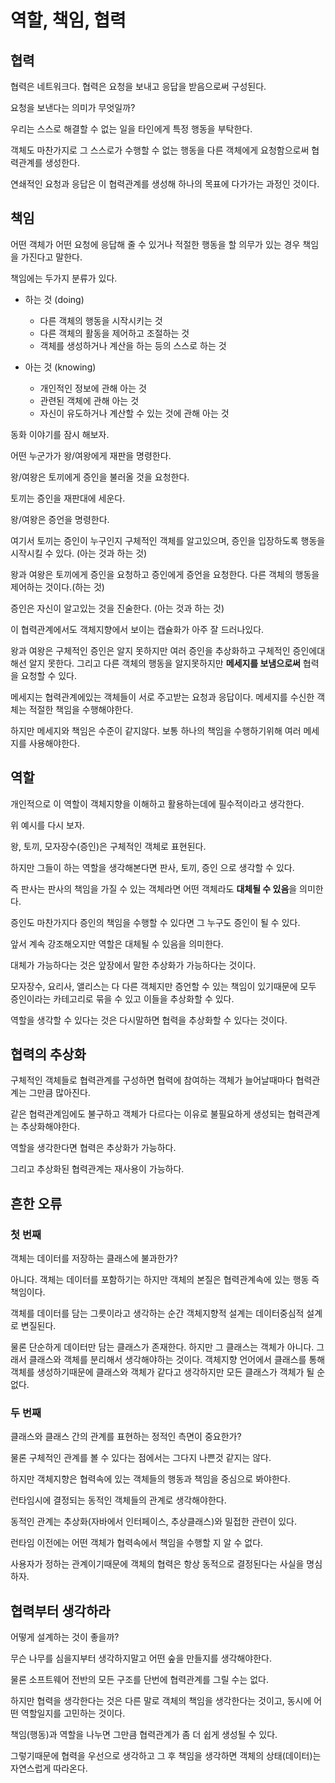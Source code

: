역할, 책임, 협력
=
## 협력

협력은 네트워크다. 협력은 요청을 보내고 응답을 받음으로써 구성된다.

요청을 보낸다는 의미가 무엇일까?

우리는 스스로 해결할 수 없는 일을 타인에게 특정 행동을 부탁한다.

객체도 마찬가지로 그 스스로가 수행할 수 없는 행동을 다른 객체에게 요청함으로써 협력관계를 생성한다.

연쇄적인 요청과 응답은 이 협력관계를 생성해 하나의 목표에 다가가는 과정인 것이다.

## 책임

어떤 객체가 어떤 요청에 응답해 줄 수 있거나 적절한 행동을 할 의무가 있는 경우 책임을 가진다고 말한다.

책임에는 두가지 분류가 있다.

- 하는 것 (doing)

    - 다른 객체의 행동을 시작시키는 것
    - 다른 객체의 활동을 제어하고 조절하는 것
    - 객체를 생성하거나 계산을 하는 등의 스스로 하는 것

- 아는 것 (knowing)

    - 개인적인 정보에 관해 아는 것
    - 관련된 객체에 관해 아는 것
    - 자신이 유도하거나 계산할 수 있는 것에 관해 아는 것

동화 이야기를 잠시 해보자.

어떤 누군가가 왕/여왕에게 재판을 명령한다.

왕/여왕은 토끼에게 증인을 불러올 것을 요청한다.

토끼는 증인을 재판대에 세운다.

왕/여왕은 증언을 명령한다.

여기서 토끼는 증인이 누구인지 구체적인 객체를 알고있으며, 증인을 입장하도록 행동을 시작시킬 수 있다. (아는 것과 하는 것)

왕과 여왕은 토끼에게 증인을 요청하고 증인에게 증언을 요청한다. 다른 객체의 행동을 제어하는 것이다.(하는 것)

증인은 자신이 알고있는 것을 진술한다. (아는 것과 하는 것)

이 협력관계에서도 객체지향에서 보이는 캡슐화가 아주 잘 드러나있다.

왕과 여왕은 구체적인 증인은 알지 못하지만 여러 증인을 추상화하고 구체적인 증인에대해선 알지 못한다. 그리고 다른 객체의 행동을 알지못하지만 **메세지를 보냄으로써** 협력을 요청할 수 있다.

메세지는 협력관계에있는 객체들이 서로 주고받는 요청과 응답이다. 메세지를 수신한 객체는 적절한 책임을 수행해야한다.

하지만 메세지와 책임은 수준이 같지않다. 보통 하나의 책임을 수행하기위해 여러 메세지를 사용해야한다.

## 역할

개인적으로 이 역할이 객체지향을 이해하고 활용하는데에 필수적이라고 생각한다.

위 예시를 다시 보자.

왕, 토끼, 모자장수(증인)은 구체적인 객체로 표현된다.

하지만 그들이 하는 역할을 생각해본다면 판사, 토끼, 증인 으로 생각할 수 있다.

즉 판사는 판사의 책임을 가질 수 있는 객체라면 어떤 객체라도 **대체될 수 있음**을 의미한다.

증인도 마찬가지다 증인의 책임을 수행할 수 있다면 그 누구도 증인이 될 수 있다.

앞서 계속 강조해오지만 역할은 대체될 수 있음을 의미한다.

대체가 가능하다는 것은 앞장에서 말한 추상화가 가능하다는 것이다.

모자장수, 요리사, 앨리스는 다 다른 객체지만 증언할 수 있는 책임이 있기때문에 모두 증인이라는 카테고리로 묶을 수 있고 이들을 추상화할 수 있다.

역할을 생각할 수 있다는 것은 다시말하면 협력을 추상화할 수 있다는 것이다.

## 협력의 추상화

구체적인 객체들로 협력관계를 구성하면 협력에 참여하는 객체가 늘어날때마다 협력관계는 그만큼 많아진다.

같은 협력관계임에도 불구하고 객체가 다르다는 이유로 불필요하게 생성되는 협력관계는 추상화해야한다.

역할을 생각한다면 협력은 추상화가 가능하다.

그리고 추상화된 협력관계는 재사용이 가능하다.

## 흔한 오류

### 첫 번째
객체는 데이터를 저장하는 클래스에 불과한가?

아니다. 객체는 데이터를 포함하기는 하지만 객체의 본질은 협력관계속에 있는 행동 즉 책임이다.

객체를 데이터를 담는 그릇이라고 생각하는 순간 객체지향적 설계는 데이터중심적 설계로 변질된다.

물론 단순하게 데이터만 담는 클래스가 존재한다. 하지만 그 클래스는 객체가 아니다. 그래서 클래스와 객체를 분리해서 생각해야하는 것이다. 객체지향 언어에서 클래스를 통해 객체를 생성하기때문에 클래스와 객체가 같다고 생각하지만 모든 클래스가 객체가 될 순 없다.

### 두 번째

클래스와 클래스 간의 관계를 표현하는 정적인 측면이 중요한가?

물론 구체적인 관계를 볼 수 있다는 점에서는 그다지 나쁜것 같지는 않다.

하지만 객체지향은 협력속에 있는 객체들의 행동과 책임을 중심으로 봐야한다.

런타임시에 결정되는 동적인 객체들의 관계로 생각해야한다.

동적인 관계는 추상화(자바에서 인터페이스, 추상클래스)와 밀접한 관련이 있다. 

런타임 이전에는 어떤 객체가 협력속에서 책임을 수행할 지 알 수 없다.

사용자가 정하는 관계이기때문에 객체의 협력은 항상 동적으로 결정된다는 사실을 명심하자.

## 협력부터 생각하라

어떻게 설계하는 것이 좋을까?

무슨 나무를 심을지부터 생각하지말고 어떤 숲을 만들지를 생각해야한다.

물론 소프트웨어 전반의 모든 구조를 단번에 협력관계를 그릴 수는 없다.

하지만 협력을 생각한다는 것은 다른 말로 객체의 책임을 생각한다는 것이고, 동시에 어떤 역할일지를 고민하는 것이다.

책임(행동)과 역할을 나누면 그만큼 협력관계가 좀 더 쉽게 생성될 수 있다.

그렇기때문에 협력을 우선으로 생각하고 그 후 책임을 생각하면 객체의 상태(데이터)는 자연스럽게 따라온다.



